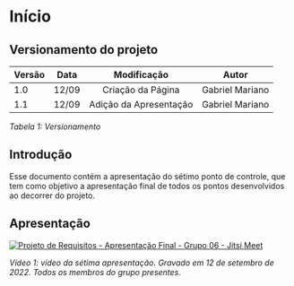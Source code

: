 # Início

## Versionamento do projeto

| Versão | Data  |    Modificação    |             Autor              |
| ------ | ----- | :---------------: | :----------------------------: |
| 1.0    | 12/09 | Criação da Página | Gabriel Mariano                |
| 1.1    | 12/09 | Adição da Apresentação | Gabriel Mariano           |

_Tabela 1: Versionamento_

## Introdução

Esse documento contém a apresentação do sétimo ponto de controle, que tem como objetivo a apresentação final de todos os pontos desenvolvidos ao decorrer do projeto.

## Apresentação

[![Projeto de Requisitos - Apresentação Final - Grupo 06 - Jitsi Meet](https://img.youtube.com/vi/C07h1ru1K94/0.jpg)](https://www.youtube.com/watch?v=C07h1ru1K94)

_Vídeo 1: vídeo da sétima apresentação. Gravado em 12 de setembro de 2022. Todos os membros do grupo presentes._